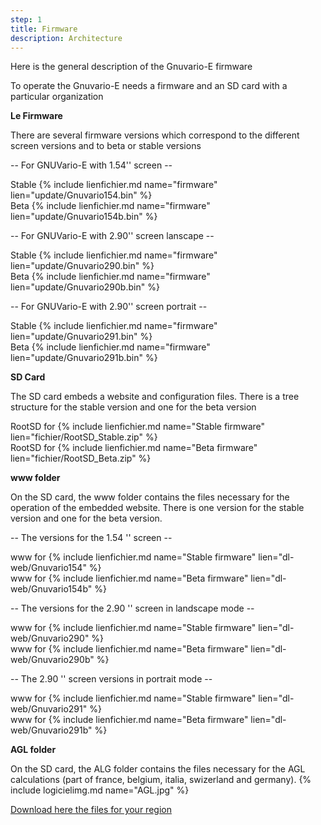 ```yaml
---
step: 1
title: Firmware
description: Architecture
---
```


Here is the general description of the Gnuvario-E firmware

To operate the Gnuvario-E needs a firmware and an SD card with a particular organization

**Le Firmware**      
   
There are several firmware versions which correspond to the different screen versions and to beta or stable versions
   
-- For GNUVario-E with 1.54'' screen     --

Stable {% include lienfichier.md name="firmware" lien="update/Gnuvario154.bin" %}     
Beta {% include lienfichier.md name="firmware" lien="update/Gnuvario154b.bin" %} 

-- For GNUVario-E with 2.90'' screen lanscape   --

Stable {% include lienfichier.md name="firmware" lien="update/Gnuvario290.bin" %}      
Beta {% include lienfichier.md name="firmware" lien="update/Gnuvario290b.bin" %} 

-- For GNUVario-E with 2.90'' screen portrait -- 

Stable {% include lienfichier.md name="firmware" lien="update/Gnuvario291.bin" %}    
Beta {% include lienfichier.md name="firmware" lien="update/Gnuvario291b.bin" %}       

**SD Card**     

The SD card embeds a website and configuration files. There is a tree structure for the stable version and one for the beta version

RootSD for {% include lienfichier.md name="Stable firmware" lien="fichier/RootSD_Stable.zip" %}     
RootSD for {% include lienfichier.md name="Beta firmware" lien="fichier/RootSD_Beta.zip" %}    

**www folder**     

On the SD card, the www folder contains the files necessary for the operation of the embedded website. There is one version for the stable version and one for the beta version.

-- The versions for the 1.54 '' screen     --
   
www for {% include lienfichier.md name="Stable firmware" lien="dl-web/Gnuvario154" %}     
www for {% include lienfichier.md name="Beta firmware" lien="dl-web/Gnuvario154b" %}    

-- The versions for the 2.90 '' screen in landscape mode   --   
   
www for {% include lienfichier.md name="Stable firmware" lien="dl-web/Gnuvario290" %}     
www for {% include lienfichier.md name="Beta firmware" lien="dl-web/Gnuvario290b" %}    

--  The 2.90 '' screen versions in portrait mode   --    

www for {% include lienfichier.md name="Stable firmware" lien="dl-web/Gnuvario291" %}     
www for {% include lienfichier.md name="Beta firmware" lien="dl-web/Gnuvario291b" %}    

**AGL folder**

On the SD card, the ALG folder contains the files necessary for the AGL calculations (part of france, belgium, italia, swizerland and germany).
{% include logicielimg.md name="AGL.jpg" %}

[Download here the files for your region](https://vps.skybean.eu/agl/)
